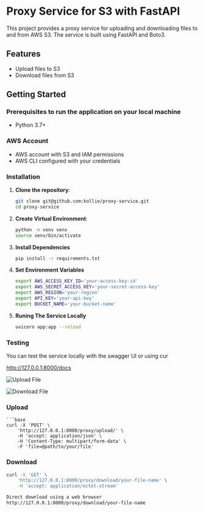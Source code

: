 #  Proxy Service for S3 with FastAPI

This project provides a proxy service for uploading and downloading files to and from AWS S3. The service is built using FastAPI and Boto3.

## Features

- Upload files to S3
- Download files from S3

## Getting Started

### Prerequisites to run the application on your local machine

- Python 3.7+

### AWS Account
- AWS account with S3 and IAM permissions
- AWS CLI configured with your credentials

### Installation

1. **Clone the repository**:
   ```bash
   git clone git@github.com:kollie/proxy-service.git
   cd proxy-service

2. **Create Virtual Environment**:
    ```bash
    python -m venv venv
    source venv/bin/activate  

3. **Install Dependencies**
    ```bash
    pip install -r requirements.txt

4. **Set Environment Variables**
    ```bash
    export AWS_ACCESS_KEY_ID='your-access-key-id'
    export AWS_SECRET_ACCESS_KEY='your-secret-access-key'
    export AWS_REGION='your-region'
    export API_KEY='your-api-key'
    export BUCKET_NAME='your-bucket-name'

5. **Runing The Service Locally**
    ```bash
    uvicorn app:app --reload

### Testing
You can test the service locally with the swagger UI or using cur

http://127.0.0.1:8000/docs

![Upload File](https://github.com/kollie/proxy-service/blob/main/image/Screenshot%202024-10-24%20at%2015.02.20.png?raw=true)

![Download File](https://github.com/kollie/proxy-service/blob/main/image/Screenshot%202024-10-24%20at%2015.03.58.png?raw=true)

### Upload
    ```base
    curl -X 'POST' \
        'http://127.0.0.1:8000/proxy/upload/' \
        -H 'accept: application/json' \
        -H 'Content-Type: multipart/form-data' \
        -F 'file=@path/to/your/file'

### Download
```bash
curl -X 'GET' \
    'http://127.0.0.1:8000/proxy/download/your-file-name' \
    -H 'accept: application/octet-stream'

Direct download using a web browser
http://127.0.0.1:8000/proxy/download/your-file-name


